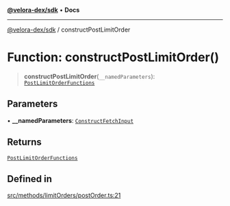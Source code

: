 [**@velora-dex/sdk**](../README.md) • **Docs**

***

[@velora-dex/sdk](../globals.md) / constructPostLimitOrder

# Function: constructPostLimitOrder()

> **constructPostLimitOrder**(`__namedParameters`): [`PostLimitOrderFunctions`](../type-aliases/PostLimitOrderFunctions.md)

## Parameters

• **\_\_namedParameters**: [`ConstructFetchInput`](../interfaces/ConstructFetchInput.md)

## Returns

[`PostLimitOrderFunctions`](../type-aliases/PostLimitOrderFunctions.md)

## Defined in

[src/methods/limitOrders/postOrder.ts:21](https://github.com/VeloraDEX/paraswap-sdk/blob/feat/velora/src/methods/limitOrders/postOrder.ts#L21)
